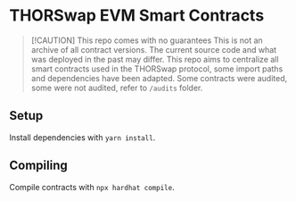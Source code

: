 # THORSwap EVM Smart Contracts

> [!CAUTION] This repo comes with no guarantees
> This is not an archive of all contract versions. The current source code and what was deployed in the past may differ. This repo aims to centralize all smart contracts used in the THORSwap protocol, some import paths and dependencies have been adapted. Some contracts were audited, some were not audited, refer to `/audits` folder.

## Setup
Install dependencies with `yarn install`.

## Compiling
Compile contracts with `npx hardhat compile`.
